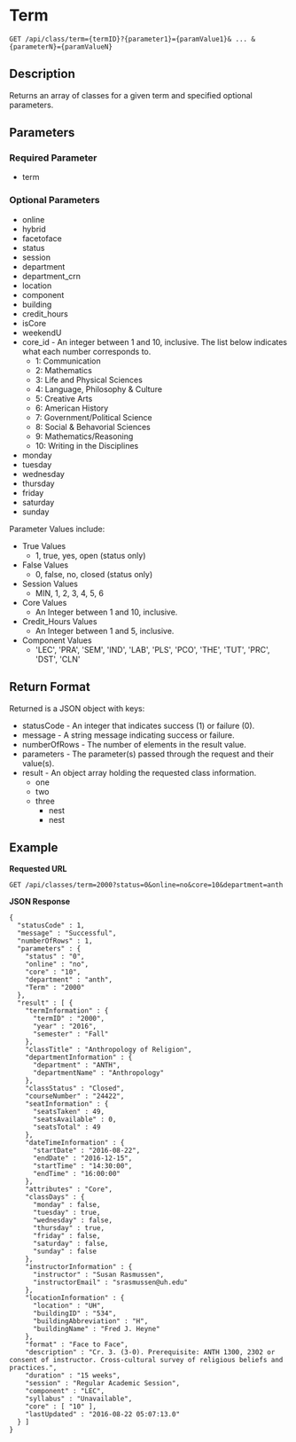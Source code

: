 # Term

```
GET /api/class/term={termID}?{parameter1}={paramValue1}& ... &{parameterN}={paramValueN}
```
## Description
Returns an array of classes for a given term and specified optional parameters.

## Parameters

### Required Parameter
* term 

### Optional Parameters
* online
* hybrid
* facetoface
* status
* session
* department
* department_crn
* location
* component
* building
* credit_hours
* isCore
* weekendU
* core_id - An integer between 1 and 10, inclusive. The list below indicates what each number corresponds to.
  * 1: Communication
  * 2: Mathematics
  * 3: Life and Physical Sciences
  * 4: Language, Philosophy & Culture
  * 5: Creative Arts
  * 6: American History
  * 7: Government/Political Science
  * 8: Social & Behavorial Sciences
  * 9: Mathematics/Reasoning
  * 10: Writing in the Disciplines
* monday
* tuesday
* wednesday
* thursday
* friday
* saturday
* sunday

Parameter Values include: 
  * True Values
    * 1, true, yes, open (status only)
  * False Values
    * 0, false, no, closed (status only)
  * Session Values
    * MIN, 1, 2, 3, 4, 5, 6
  * Core Values
    * An Integer between 1 and 10, inclusive.
  * Credit_Hours Values
    * An Integer between 1 and 5, inclusive.
  * Component Values
    * 'LEC', 'PRA', 'SEM', 'IND', 'LAB', 'PLS', 'PCO', 'THE', 'TUT', 'PRC', 'DST', 'CLN'


## Return Format
Returned is a JSON object with keys: 
* statusCode - An integer that indicates success (1) or failure (0).
* message - A string message indicating success or failure.
* numberOfRows - The number of elements in the result value.
* parameters - The parameter(s) passed through the request and their value(s).
* result - An object array holding the requested class information.
  * one
  * two
  * three
    * nest
    * nest
    
## Example

**Requested URL**

```GET /api/classes/term=2000?status=0&online=no&core=10&department=anth```

**JSON Response**
```
{
  "statusCode" : 1,
  "message" : "Successful",
  "numberOfRows" : 1,
  "parameters" : {
    "status" : "0",
    "online" : "no",
    "core" : "10",
    "department" : "anth",
    "Term" : "2000"
  },
  "result" : [ {
    "termInformation" : {
      "termID" : "2000",
      "year" : "2016",
      "semester" : "Fall"
    },
    "classTitle" : "Anthropology of Religion",
    "departmentInformation" : {
      "department" : "ANTH",
      "departmentName" : "Anthropology"
    },
    "classStatus" : "Closed",
    "courseNumber" : "24422",
    "seatInformation" : {
      "seatsTaken" : 49,
      "seatsAvailable" : 0,
      "seatsTotal" : 49
    },
    "dateTimeInformation" : {
      "startDate" : "2016-08-22",
      "endDate" : "2016-12-15",
      "startTime" : "14:30:00",
      "endTime" : "16:00:00"
    },
    "attributes" : "Core",
    "classDays" : {
      "monday" : false,
      "tuesday" : true,
      "wednesday" : false,
      "thursday" : true,
      "friday" : false,
      "saturday" : false,
      "sunday" : false
    },
    "instructorInformation" : {
      "instructor" : "Susan Rasmussen",
      "instructorEmail" : "srasmussen@uh.edu"
    },
    "locationInformation" : {
      "location" : "UH",
      "buildingID" : "534",
      "buildingAbbreviation" : "H",
      "buildingName" : "Fred J. Heyne"
    },
    "format" : "Face to Face",
    "description" : "Cr. 3. (3-0). Prerequisite: ANTH 1300, 2302 or consent of instructor. Cross-cultural survey of religious beliefs and practices.",
    "duration" : "15 weeks",
    "session" : "Regular Academic Session",
    "component" : "LEC",
    "syllabus" : "Unavailable",
    "core" : [ "10" ],
    "lastUpdated" : "2016-08-22 05:07:13.0"
  } ]
}
```
